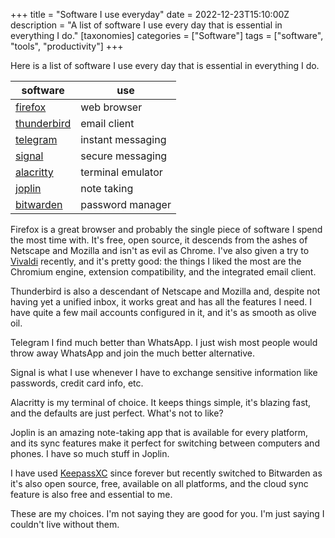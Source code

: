 +++
title = "Software I use everyday"
date = 2022-12-23T15:10:00Z
description = "A list of software I use every day that is essential in everything I do."
[taxonomies]
categories = ["Software"]
tags = ["software", "tools", "productivity"]
+++

Here is a list of software I use every day that is essential in everything I do.

| software                                    | use               |
| ------------------------------------------- | ----------------- |
| [firefox](https://www.mozilla.org/firefox/) | web browser       |
| [thunderbird](https://www.thunderbird.net/) | email client      |
| [telegram](https://telegram.org/)           | instant messaging |
| [signal](https://signal.org/)               | secure messaging  |
| [alacritty](https://alacritty.org/)         | terminal emulator |
| [joplin](https://joplinapp.org/)            | note taking       |
| [bitwarden](https://bitwarden.com/)         | password manager  |

Firefox is a great browser and probably the single piece of software I spend the
most time with. It's free, open source, it descends from the ashes of Netscape
and Mozilla and isn't as evil as Chrome. I've also given a try to
[Vivaldi](https://vivaldi.com/) recently, and it's pretty good: the things I
liked the most are the Chromium engine, extension compatibility, and the
integrated email client.

Thunderbird is also a descendant of Netscape and Mozilla and, despite not having
yet a unified inbox, it works great and has all the features I need. I have
quite a few mail accounts configured in it, and it's as smooth as olive oil.

Telegram I find much better than WhatsApp. I just wish most people would throw
away WhatsApp and join the much better alternative.

Signal is what I use whenever I have to exchange sensitive information like
passwords, credit card info, etc.

Alacritty is my terminal of choice. It keeps things simple, it's blazing fast,
and the defaults are just perfect. What's not to like?

Joplin is an amazing note-taking app that is available for every platform, and
its sync features make it perfect for switching between computers and phones. I
have so much stuff in Joplin.

I have used [KeepassXC](https://keepassxc.org/) since forever but recently
switched to Bitwarden as it's also open source, free, available on all
platforms, and the cloud sync feature is also free and essential to me.

These are my choices. I'm not saying they are good for you. I'm just saying I
couldn't live without them.

